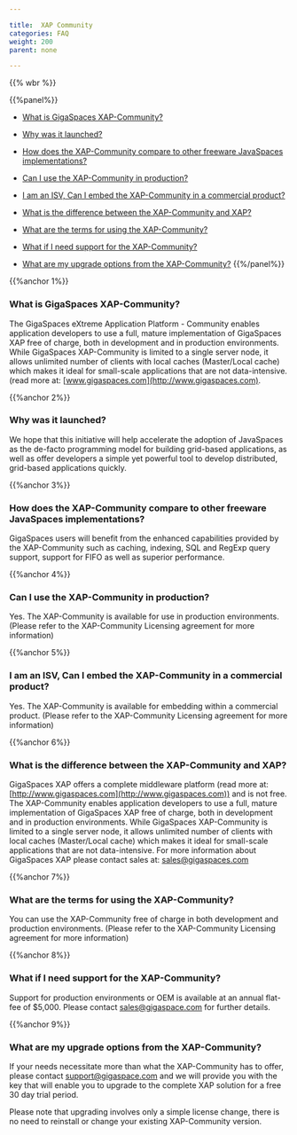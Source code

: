```yaml
---

title:  XAP Community
categories: FAQ
weight: 200
parent: none

---
```





{{% wbr %}}

{{%panel%}}
- [What is GigaSpaces XAP-Community?](#1)

- [Why was it launched?](#2)

- [How does the XAP-Community compare to other freeware JavaSpaces implementations?](#3)

- [Can I use the XAP-Community in production?](#4)

- [I am an ISV, Can I embed the XAP-Community in a commercial product?](#5)

- [What is the difference between the XAP-Community and XAP?](#6)

- [What are the terms for using the XAP-Community?](#7)

- [What if I need support for the XAP-Community?](#8)

- [What are my upgrade options from the XAP-Community?](#9)
{{%/panel%}}

{{%anchor 1%}}

### What is GigaSpaces XAP-Community?

The GigaSpaces eXtreme Application Platform - Community enables application developers to use a full, mature implementation of GigaSpaces XAP free of charge, both in development and in production environments. While GigaSpaces XAP-Community is limited to a single server node, it allows unlimited number of clients with local caches (Master/Local cache) which makes it ideal for small-scale applications that are not data-intensive.(read more at: [www.gigaspaces.com](http://www.gigaspaces.com).

{{%anchor 2%}}

### Why was it launched?

We hope that this initiative will help accelerate the adoption of JavaSpaces as the de-facto programming model for building grid-based applications, as well as offer developers a simple yet powerful tool to develop distributed, grid-based applications quickly.

{{%anchor 3%}}

### How does the XAP-Community compare to other freeware JavaSpaces implementations?

GigaSpaces users will benefit from the enhanced capabilities provided by the XAP-Community such as caching, indexing, SQL and RegExp query support, support for FIFO as well as superior performance.

{{%anchor 4%}}

### Can I use the XAP-Community in production?

Yes. The XAP-Community is available for use in production environments. (Please refer to the XAP-Community Licensing agreement for more information)

{{%anchor 5%}}

### I am an ISV, Can I embed the XAP-Community in a commercial product?

Yes. The XAP-Community is available for embedding within a commercial product. (Please refer to the XAP-Community Licensing agreement for more information)

{{%anchor 6%}}

### What is the difference between the XAP-Community and XAP?

GigaSpaces XAP offers a complete middleware platform (read more at: [http://www.gigaspaces.com](http://www.gigaspaces.com)) and is not free. The XAP-Community enables application developers to use a full, mature implementation of GigaSpaces XAP free of charge, both in development and in production environments. While GigaSpaces XAP-Community is limited to a single server node, it allows unlimited number of clients with local caches (Master/Local cache) which makes it ideal for small-scale applications that are not data-intensive. For more information about GigaSpaces XAP please contact sales at: [sales@gigaspaces.com](mailto:sales@gigaspaces.com)

{{%anchor 7%}}

### What are the terms for using the XAP-Community?

You can use the XAP-Community free of charge in both development and production environments. (Please refer to the XAP-Community Licensing agreement for more information)

{{%anchor 8%}}

### What if I need support for the XAP-Community?

Support for production environments or OEM is available at an annual flat-fee of $5,000.
Please contact sales@gigaspace.com for further details.

{{%anchor 9%}}

### What are my upgrade options from the XAP-Community?

If your needs necessitate more than what the XAP-Community has to offer, please contact [support@gigaspace.com](mailto:support@gigaspace.com) and we will provide you with the key that will enable you to upgrade to the complete XAP solution for a free 30 day trial period.

Please note that upgrading involves only a simple license change, there is no need to reinstall or change your existing XAP-Community version.
